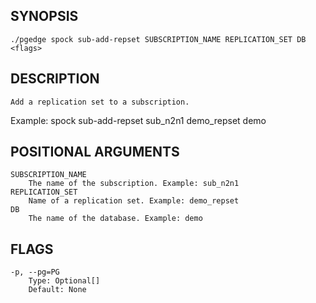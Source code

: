 ## SYNOPSIS
    ./pgedge spock sub-add-repset SUBSCRIPTION_NAME REPLICATION_SET DB <flags>
 
## DESCRIPTION
    Add a replication set to a subscription. 

Example: spock sub-add-repset sub_n2n1 demo_repset demo
 
## POSITIONAL ARGUMENTS
    SUBSCRIPTION_NAME
        The name of the subscription. Example: sub_n2n1
    REPLICATION_SET
        Name of a replication set. Example: demo_repset
    DB
        The name of the database. Example: demo
 
## FLAGS
    -p, --pg=PG
        Type: Optional[]
        Default: None
